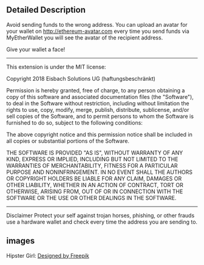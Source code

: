 ## Detailed Description
Avoid sending funds to the wrong address. You can upload an avatar for your wallet on http://ethereum-avatar.com every time you send funds via MyEtherWallet you will see the avatar of the recipient address.

Give your wallet a face!

-------
This extension is under the MIT license:

Copyright 2018 Eisbach Solutions UG (haftungsbeschränkt)

Permission is hereby granted, free of charge, to any person obtaining a copy of this software and associated documentation files (the "Software"), to deal in the Software without restriction, including without limitation the rights to use, copy, modify, merge, publish, distribute, sublicense, and/or sell copies of the Software, and to permit persons to whom the Software is furnished to do so, subject to the following conditions:

The above copyright notice and this permission notice shall be included in all copies or substantial portions of the Software.

THE SOFTWARE IS PROVIDED "AS IS", WITHOUT WARRANTY OF ANY KIND, EXPRESS OR IMPLIED, INCLUDING BUT NOT LIMITED TO THE WARRANTIES OF MERCHANTABILITY, FITNESS FOR A PARTICULAR PURPOSE AND NONINFRINGEMENT. IN NO EVENT SHALL THE AUTHORS OR COPYRIGHT HOLDERS BE LIABLE FOR ANY CLAIM, DAMAGES OR OTHER LIABILITY, WHETHER IN AN ACTION OF CONTRACT, TORT OR OTHERWISE, ARISING FROM, OUT OF OR IN CONNECTION WITH THE SOFTWARE OR THE USE OR OTHER DEALINGS IN THE SOFTWARE.

-----
Disclaimer
Protect your self against trojan horses, phishing, or other frauds use a hardware wallet and check every time the address you are sending to.

## images

Hipster Girl: <a href='https://www.freepik.com/free-vector/hipster-girl-character_1085513.htm'>Designed by Freepik</a>
